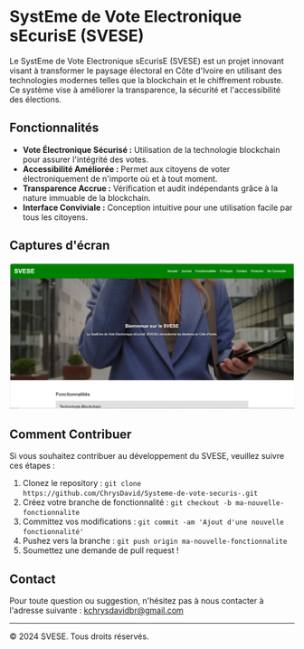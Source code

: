 # SystEme de Vote Electronique sEcurisE (SVESE)

<!-- ![Capture d'écran du projet](assets/images/Capture.PNG) -->

Le SystEme de Vote Electronique sEcurisE (SVESE) est un projet innovant visant à transformer le paysage électoral en Côte d'Ivoire en utilisant des technologies modernes telles que la blockchain et le chiffrement robuste. Ce système vise à améliorer la transparence, la sécurité et l'accessibilité des élections.

## Fonctionnalités

- **Vote Électronique Sécurisé :** Utilisation de la technologie blockchain pour assurer l'intégrité des votes.
- **Accessibilité Améliorée :** Permet aux citoyens de voter électroniquement de n'importe où et à tout moment.
- **Transparence Accrue :** Vérification et audit indépendants grâce à la nature immuable de la blockchain.
- **Interface Conviviale :** Conception intuitive pour une utilisation facile par tous les citoyens.

## Captures d'écran

![Capture d'écran 1](static/images/Capture.PNG)

## Comment Contribuer

Si vous souhaitez contribuer au développement du SVESE, veuillez suivre ces étapes :

1. Clonez le repository : `git clone https://github.com/ChrysDavid/Systeme-de-vote-securis-.git`
2. Créez votre branche de fonctionnalité : `git checkout -b ma-nouvelle-fonctionnalite`
3. Committez vos modifications : `git commit -am 'Ajout d'une nouvelle fonctionnalité'`
4. Pushez vers la branche : `git push origin ma-nouvelle-fonctionnalite`
5. Soumettez une demande de pull request !

## Contact

Pour toute question ou suggestion, n'hésitez pas à nous contacter à l'adresse suivante : kchrysdavidbr@gmail.com

---

© 2024 SVESE. Tous droits réservés.
